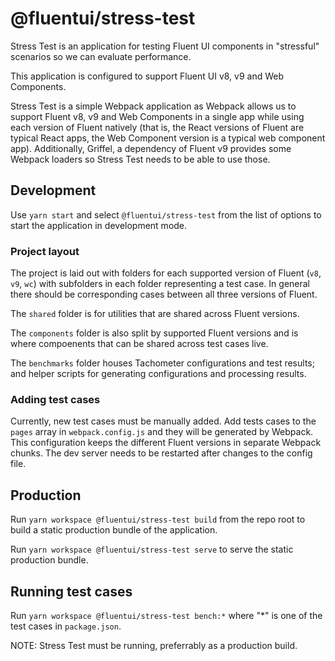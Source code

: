 # @fluentui/stress-test

Stress Test is an application for testing Fluent UI components in "stressful" scenarios so we can evaluate performance.

This application is configured to support Fluent UI v8, v9 and Web Components.

Stress Test is a simple Webpack application as Webpack allows us to support Fluent v8, v9 and Web Components in a single app while using each version of Fluent natively (that is, the React versions of Fluent are typical React apps, the Web Component version is a typical web component app). Additionally, Griffel, a dependency of Fluent v9 provides some Webpack loaders so Stress Test needs to be able to use those.

## Development

Use `yarn start` and select `@fluentui/stress-test` from the list of options to start the application in development mode.

### Project layout

The project is laid out with folders for each supported version of Fluent (`v8`, `v9`, `wc`) with subfolders in each folder representing a test case. In general there should be corresponding cases between all three versions of Fluent.

The `shared` folder is for utilities that are shared across Fluent versions.

The `components` folder is also split by supported Fluent versions and is where compoenents that can be shared across test cases live.

The `benchmarks` folder houses Tachometer configurations and test results; and helper scripts for generating configurations and processing results.

### Adding test cases

Currently, new test cases must be manually added. Add tests cases to the `pages` array in `webpack.config.js` and they will be generated by Webpack. This configuration keeps the different Fluent versions in separate Webpack chunks. The dev server needs to be restarted after changes to the config file.

## Production

Run `yarn workspace @fluentui/stress-test build` from the repo root to build a static production bundle of the application.

Run `yarn workspace @fluentui/stress-test serve` to serve the static production bundle.

## Running test cases

Run `yarn workspace @fluentui/stress-test bench:*` where "\*" is one of the test cases in `package.json`.

NOTE: Stress Test must be running, preferrably as a production build.
